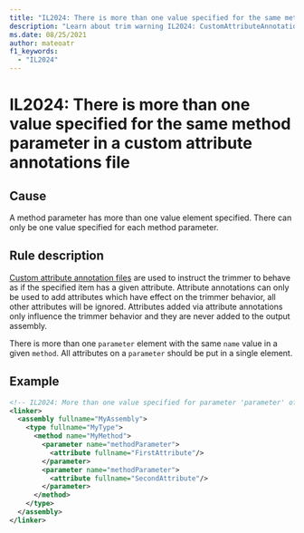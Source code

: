 ```yaml
---
title: "IL2024: There is more than one value specified for the same method parameter in a custom attribute annotations file"
description: "Learn about trim warning IL2024: CustomAttributeAnnotationsMoreThanOneMethodParameterValue"
ms.date: 08/25/2021
author: mateoatr
f1_keywords:
  - "IL2024"
---
```

# IL2024: There is more than one value specified for the same method parameter in a custom attribute annotations file

## Cause

A method parameter has more than one value element specified. There can only be one value
specified for each method parameter.

## Rule description

[Custom attribute annotation files](https://github.com/mono/linker/blob/main/docs/data-formats.md#custom-attributes-annotations-format)
are used to instruct the trimmer to behave as if the specified item has a given
attribute. Attribute annotations can only be used to add attributes which have effect on
the trimmer behavior, all other attributes will be ignored. Attributes added via
attribute annotations only influence the trimmer behavior and they are never added to the
output assembly.

There is more than one `parameter` element with the same `name` value in a given
`method`. All attributes on a `parameter` should be put in a single element.

## Example

```xml
<!-- IL2024: More than one value specified for parameter 'parameter' of method 'method' -->
<linker>
  <assembly fullname="MyAssembly">
    <type fullname="MyType">
      <method name="MyMethod">
        <parameter name="methodParameter">
          <attribute fullname="FirstAttribute"/>
        </parameter>
        <parameter name="methodParameter">
          <attribute fullname="SecondAttribute"/>
        </parameter>
      </method>
    </type>
  </assembly>
</linker>
```
